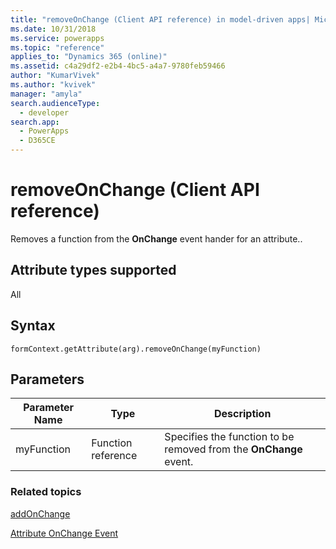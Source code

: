 ```yaml
---
title: "removeOnChange (Client API reference) in model-driven apps| MicrosoftDocs"
ms.date: 10/31/2018
ms.service: powerapps
ms.topic: "reference"
applies_to: "Dynamics 365 (online)"
ms.assetid: c4a29df2-e2b4-4bc5-a4a7-9780feb59466
author: "KumarVivek"
ms.author: "kvivek"
manager: "amyla"
search.audienceType: 
  - developer
search.app: 
  - PowerApps
  - D365CE
---
```

# removeOnChange (Client API reference)



Removes a function from the **OnChange** event hander for an attribute..

## Attribute types supported

All

## Syntax

`formContext.getAttribute(arg).removeOnChange(myFunction)`

## Parameters

| Parameter Name| Type| Description  |
| --------|-----------| -----|
|myFunction| Function reference| Specifies the function to be removed from the **OnChange** event.|


### Related topics

[addOnChange](addOnChange.md)

[Attribute OnChange Event](../events/attribute-onchange.md)

